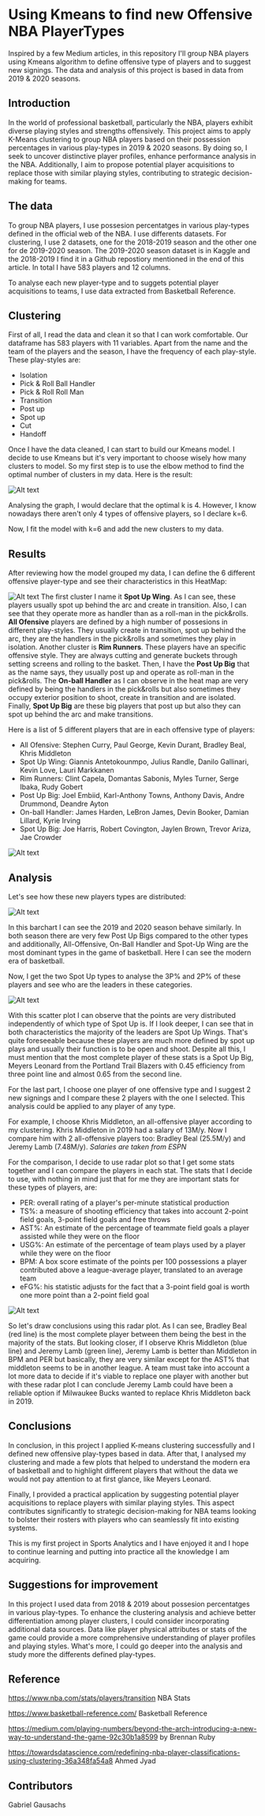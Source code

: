 # Using Kmeans to find new Offensive NBA PlayerTypes
Inspired by a few Medium articles, in this repository I'll group NBA players using Kmeans algorithm to define offensive type of players and to suggest new signings. The data and analysis of this project is based in data from 2019 & 2020 seasons.

## Introduction
In the world of professional basketball, particularly the NBA, players exhibit diverse playing styles and strengths offensively. This project aims to apply K-Means clustering to group NBA players based on their possession percentages in various play-types in 2019 & 2020 seasons. By doing so, I seek to uncover distinctive player profiles, enhance performance analysis in the NBA.
Additionally, I aim to propose potential player acquisitions to replace those with similar playing styles, contributing to strategic decision-making for teams.

## The data

To group NBA players, I use possesion percentatges in various play-types defined in the official web of the NBA. I use differents datasets. For clustering, I use 2 datasets, one for the 2018-2019 season and the other one for de 2019-2020 season. The 2019-2020 season dataset is in Kaggle and the 2018-2019 I find it in a Github repostiory mentioned in the end of this article. In total I have 583 players and 12 columns.

To analyse each new player-type and to suggets potential player acquisitions to teams, I use data extracted from Basketball Reference.

## Clustering
First of all, I read the data and clean it so that I can work comfortable. Our dataframe has 583 players with 11 variables. Apart from the name and the team of the players and the season, I have the frequency of each play-style. These play-styles are: 

- Isolation
- Pick & Roll Ball Handler
- Pick & Roll Roll Man
- Transition
- Post up
- Spot up
- Cut
- Handoff
  
Once I have the data cleaned, I can start to build our Kmeans model. 
I decide to use Kmeans but it's very important to choose wisely how many clusters to model. So my first step is to use the elbow method to find the optimal number of clusters in my data. Here is the result:

![Alt text](img/elbow_method.png)


Analysing the graph, I would declare that the optimal k is 4. However, I know nowadays there aren't only 4 types of offensive players, so I declare k=6.

Now, I fit the model with k=6 and add the new clusters to my data.

## Results

After reviewing how the model grouped my data, I can define the 6 different offensive player-type and see their characteristics in this HeatMap:

![Alt text](<img/HeatMap Clusters.png>)
The first cluster I name it **Spot Up Wing**. As I can see, these players usually spot up behind the arc and create in transition. Also, I can see that they operate more as handler than as a roll-man in the pick&rolls. **All Ofensive** players are defined by a high number of possesions in different play-styles. They usually create in transition, spot up behind the arc, they are the handlers in the pick&rolls and sometimes they play in isolation. Another cluster is **Rim Runners**. These players have an specific offensive style. They are always cutting and generate buckets through setting screens and rolling to the basket. Then, I have the **Post Up Big** that as the name says, they usually post up and operate as roll-man in the pick&rolls. The **On-ball Handler** as I can observe in the heat map are very defined by being the handlers in the pick&rolls but also sometimes they occupy exterior position to shoot, create in transition and are isolated. Finally, **Spot Up Big** are these big players that post up but also they can spot up behind the arc and make transitions.

Here is a list of 5 different players that are in each offensive type of players:

- All Ofensive: Stephen Curry, Paul George, Kevin Durant, Bradley Beal, Khris Middleton
- Spot Up Wing: Giannis Antetokounmpo, Julius Randle, Danilo Gallinari, Kevin Love, Lauri Markkanen	
- Rim Runners: Clint Capela, Domantas Sabonis, Myles Turner, Serge Ibaka, Rudy Gobert
- Post Up Big: Joel Embiid, Karl-Anthony Towns, Anthony Davis, Andre Drummond, Deandre Ayton
- On-ball Handler: James Harden, LeBron James, Devin Booker, Damian Lillard, Kyrie Irving
- Spot Up Big: Joe Harris, Robert Covington, Jaylen Brown, Trevor Ariza, Jae Crowder

![Alt text](img/players.PNG)

## Analysis

Let's see how these new players types are distributed:

![Alt text](<img/Barchart comparison.png>)

In this barchart I can see the 2019 and 2020 season behave similarly. In both season there are very few Post Up Bigs compared to the other types and additionally, All-Offensive, On-Ball Handler and Spot-Up Wing are the most dominant types in the game of basketball. Here I can see the modern era of basketball.

Now, I get the two Spot Up types to analyse the 3P% and 2P% of these players and see who are the leaders in these categories.

![Alt text](img/ScatterPlotSpotUp.png)

With this scatter plot I can observe that the points are very distributed independently of which type of Spot Up is. If I look deeper, I can see that in both characteristics the majority of the leaders are Spot Up Wings. That's quite foreseeable because these players are much more defined by spot up plays and usually their function is to be open and shoot. Despite all this, I must mention that the most complete player of these stats is a Spot Up Big, Meyers Leonard from the Portland Trail Blazers with 0.45 efficiency from three point line and almost 0.65 from the second line.

For the last part, I choose one player of one offensive type and I suggest 2 new signings and I compare these 2 players with the one I selected. This analysis could be applied to any player of any type.

For example, I choose Khris Middleton, an all-offensive player according to my clustering. Khris Middleton in 2019 had a salary of 13M/y. Now I compare him with 2 all-offensive players too: Bradley Beal (25.5M/y) and Jeremy Lamb (7.48M/y). *Salaries are taken from ESPN*

For the comparison, I decide to use radar plot so that I get some stats together and I can compare the players in each stat. The stats that I decide to use, with nothing in mind just that for me they are important stats for these types of players, are:

- PER: overall rating of a player's per-minute statistical production
- TS%: a measure of shooting efficiency that takes into account 2-point field goals, 3-point field goals and free throws
- AST%: An estimate of the percentage of teammate field goals a player assisted while they were on the floor
- USG%: An estimate of the percentage of team plays used by a player while they were on the floor
- BPM: A box score estimate of the points per 100 possessions a player contributed above a league-average player, translated to an average team
- eFG%: his statistic adjusts for the fact that a 3-point field goal is worth one more point than a 2-point field goal


![Alt text](img/RadarPlot.png)

So let's draw conclusions using this radar plot. As I can see, Bradley Beal (red line) is the most complete player between them being the best in the majority of the stats. But looking closer, if I observe Khris Middleton (blue line) and Jeremy Lamb (green line), Jeremy Lamb is better than Middleton in BPM and PER but basically, they are very similar except for the AST% that middleton seems to be in another league.
A team must take into account a lot more data to decide if it's viable to replace one player with another but with these radar plot I can conclude Jeremy Lamb could have been a reliable option if Milwaukee Bucks wanted to replace Khris Middleton back in 2019.

## Conclusions
In conclusion, in this project I applied K-means clustering successfully and I defined new offensive play-types based in data. After that, I analysed my clustering and made a few plots that helped to understand the modern era of basketball and to highlight different players that without the data we would not pay attention to at first glance, like Meyers Leonard.

Finally, I provided a practical application by suggesting potential player acquisitions to replace players with similar playing styles. This aspect contributes significantly to strategic decision-making for NBA teams looking to bolster their rosters with players who can seamlessly fit into existing systems.

This is my first project in Sports Analytics and I have enjoyed it and I hope to continue learning and putting into practice all the knowledge I am acquiring.

## Suggestions for improvement

In this project I used data from 2018 & 2019 about possesion percentatges in various play-types. To enhance the clustering analysis and achieve better differentiation among player clusters, I could consider incorporating additional data sources. Data like player physical attributes or stats of the game could provide a more comprehensive understanding of player profiles and playing styles. What's more, I could go deeper into the analysis and study more the differents defined play-types.


## Reference

https://www.nba.com/stats/players/transition NBA Stats

https://www.basketball-reference.com/ Basketball Reference

https://medium.com/playing-numbers/beyond-the-arch-introducing-a-new-way-to-understand-the-game-92c30b1a8599 by Brennan Ruby

https://towardsdatascience.com/redefining-nba-player-classifications-using-clustering-36a348fa54a8 Ahmed Jyad

## Contributors

Gabriel Gausachs

